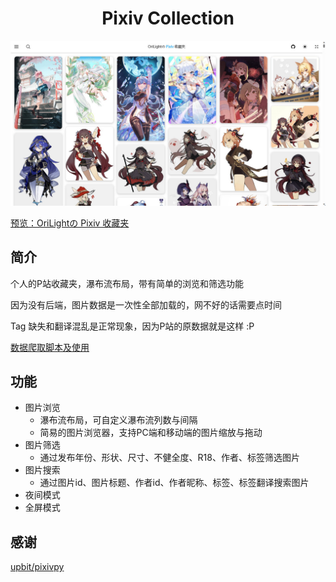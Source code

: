 <h1 align="center">Pixiv Collection</h1>

![preview](docs/preview.jpg)

[预览：OriLightの Pixiv 收藏夹](https://pixiv.orilight.top/)

## 简介

个人的P站收藏夹，瀑布流布局，带有简单的浏览和筛选功能

因为没有后端，图片数据是一次性全部加载的，网不好的话需要点时间

Tag 缺失和翻译混乱是正常现象，因为P站的原数据就是这样 :P

[数据爬取脚本及使用](https://github.com/orilights/python_scripts/tree/main/pixiv_collection)

## 功能

- 图片浏览
  - 瀑布流布局，可自定义瀑布流列数与间隔
  - 简易的图片浏览器，支持PC端和移动端的图片缩放与拖动
- 图片筛选
  - 通过发布年份、形状、尺寸、不健全度、R18、作者、标签筛选图片
- 图片搜索
  - 通过图片id、图片标题、作者id、作者昵称、标签、标签翻译搜索图片
- 夜间模式
- 全屏模式

## 感谢

[upbit/pixivpy](https://github.com/upbit/pixivpy)
